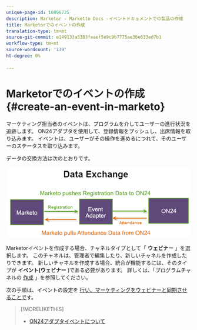 ```yaml
---
unique-page-id: 10096725
description: Marketor - Marketto Docs -イベントドキュメントでの製品の作成
title: Marketorでのイベントの作成
translation-type: tm+mt
source-git-commit: e149133a5383faaef5e9c9b7775ae36e633ed7b1
workflow-type: tm+mt
source-wordcount: '139'
ht-degree: 0%

---
```



# Marketorでのイベントの作成 {#create-an-event-in-marketo}

マーケティング担当者のイベントは、プログラムを介してユーザーの進行状況を追跡します。 ON24アダプタを使用して、登録情報をプッシュし、出席情報を取り込みます。 イベントは、ユーザーがその操作を進めるにつれて、そのユーザーのステータスを取り込みます。

データの交換方法は次のとおりです。

![](assets/image2015-12-16-13-33-56.png)

Marketorイベントを作成する場合、チャネルタイプとして「 **ウェビナー** 」を選択します。 このチャネルは、管理者で編集したり、新しいチャネルを作成したりできます。 新しいチャネルを作成する場合、統合が機能するには、そのタイプが **イベント(ウェビナー** )である必要があります。 詳しくは、「プログラムチャネルの [作成](../../../../../product-docs/administration/tags/create-a-program-channel.md) 」を参照してください。

次の手順は、イベントの設定を [行い、マーケティングをウェビナーと同期させることで](https://docs.marketo.com/x/IRCa)す。

>[!MORELIKETHIS]
>
>* [ON24アダプタイベントについて](understanding-marketo-on24-adapter-events.md)

>



